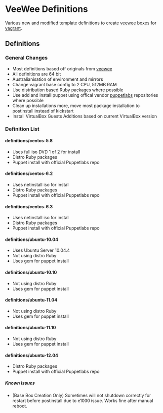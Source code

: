 # VeeWee Definitions

Various new and modified template definitions to create [veewee](https://github.com/jedi4ever/veewee) boxes for [vagrant](https://github.com/mitchellh/vagrant).

## Definitions ##

### General Changes ###
- Most definitions based off originals from [veewee](https://github.com/jedi4ever/veewee)
- All definitions are 64 bit 
- Australianisation of environment and mirrors
- Change vagrant base config to 2 CPU, 512MB RAM
- Use distribution based Ruby packages where possible
- Use add and install puppet using offical vendor [puppetlabs](http://docs.puppetlabs.com/guides/puppetlabs_package_repositories.html) repositories where possible
- Clean up installations more, move most package installation to postinstall instead of kickstart
- Install VirtualBox Guests Additions based on current VirtualBox version

### Definition List ###

#### definitions/centos-5.8 ####
- Uses full iso DVD 1 of 2 for install
- Distro Ruby packages
- Puppet install with official Puppetlabs repo

#### definitions/centos-6.2 ####
- Uses netinstall iso for install
- Distro Ruby packages
- Puppet install with official Puppetlabs repo

#### definitions/centos-6.3 ####
- Uses netinstall iso for install
- Distro Ruby packages
- Puppet install with official Puppetlabs repo

#### definitions/ubuntu-10.04 ####
- Uses Ubuntu Server 10.04.4
- Not using distro Ruby
- Uses gem for puppet install

#### definitions/ubuntu-10.10 ####
- Not using distro Ruby 
- Uses gem for puppet install

#### definitions/ubuntu-11.04 ####
- Not using distro Ruby
- Uses gem for puppet install

#### definitions/ubuntu-11.10 ####
- Not using distro Ruby
- Uses gem for puppet install

#### definitions/ubuntu-12.04 ####
- Distro Ruby packages
- Puppet install with official Puppetlabs repo

##### Known Issues #####
- (Base Box Creation Only) Sometimes will not shutdown correctly for restart before postinstall due to e1000 issue. Works fine after manual reboot.
